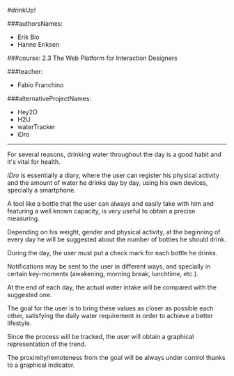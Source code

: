 #drinkUp!

###authorsNames:
- Erik Bio
- Hanne Eriksen

###course:
2.3 The Web Platform for Interaction Designers

###teacher:
- Fabio Franchino

###alternativeProjectNames:
- Hey2O
- H2U
- waterTracker
- iDro

<hr>

For several reasons, drinking water throughout the day is a good habit and it's vital for health.

<em>iDro</em> is essentially a diary, where the user can register his physical activity and the amount of water he drinks day by day, using his own devices, specially a smartphone.

A tool like a bottle that the user can always and easily take with him and featuring a well known capacity, is very useful to obtain a precise measuring.

Depending on his weight, gender and physical activity, at the beginning of every day he will be suggested about the number of bottles he should drink.

During the day, the user must put a check mark for each bottle he drinks.

Notifications may be sent to the user in different ways, and specially in certain key-moments (awakening, morning break, lunchtime, etc.).

At the end of each day, the actual water intake will be compared with the suggested one.

The goal for the user is to bring these values as closer as possible each other, satisfying the daily water requirement in order to achieve a better lifestyle.

Since the process will be tracked, the user will obtain a graphical representation of the trend.

The proximity/remoteness from the goal will be always under control thanks to a graphical indicator.
